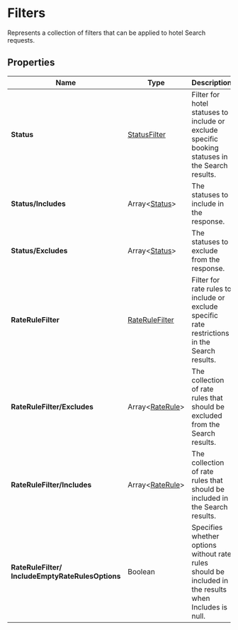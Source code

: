 # Filters

Represents a collection of filters that can be applied to hotel Search requests.

## Properties

| Name | Type | Description |
|------|------|-------------|
| **Status** | [StatusFilter](/docs/apis/for-sellers/connectors-pull-developers-api/API_Reference/statusfilter) | Filter for hotel statuses to include or exclude specific booking statuses in the Search results. |
| **Status/Includes** | Array&lt;[Status](/docs/apis/for-sellers/connectors-pull-developers-api/API_Reference/status)&gt; | The statuses to include in the response. |
| **Status/Excludes** | Array&lt;[Status](/docs/apis/for-sellers/connectors-pull-developers-api/API_Reference/status)&gt; | The statuses to exclude from the response. |
| **RateRuleFilter** | [RateRuleFilter](/docs/apis/for-sellers/connectors-pull-developers-api/API_Reference/raterulefilter) | Filter for rate rules to include or exclude specific rate restrictions in the Search results. |
| **RateRuleFilter/Excludes** | Array&lt;[RateRule](/docs/apis/for-sellers/connectors-pull-developers-api/API_Reference/raterule)&gt; | The collection of rate rules that should be excluded from the Search results. |
| **RateRuleFilter/Includes** | Array&lt;[RateRule](/docs/apis/for-sellers/connectors-pull-developers-api/API_Reference/raterule)&gt; | The collection of rate rules that should be included in the Search results. |
| **RateRuleFilter/**<br />**IncludeEmptyRateRulesOptions** | Boolean | Specifies whether options without rate rules should be included in the results when Includes is null. |
